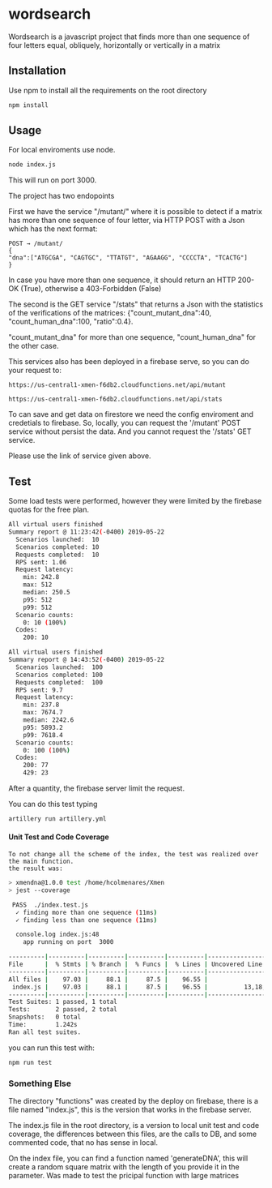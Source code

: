 # wordsearch

Wordsearch is a javascript project that finds more than one sequence of four letters
equal, obliquely, horizontally or vertically in a matrix

## Installation

Use npm to install all the requirements on the root directory

```bash
npm install 
```

## Usage

For local enviroments use node.

```bash
node index.js
```
This will run on port 3000.

The project has two endopoints

First we have the service "/mutant/" where it is possible to detect if a matrix 
has more than one sequence of four letter, via HTTP POST with a Json which has the
next format:

```
POST → /mutant/
{
"dna":["ATGCGA", "CAGTGC", "TTATGT", "AGAAGG", "CCCCTA", "TCACTG"]
}
```

In case you have more than one sequence, it should return an HTTP 200-OK (True), otherwise a
403-Forbidden (False)

The second is the GET service "/stats" that returns a Json with the statistics of the verifications of the matrices: {"count_mutant_dna":40, "count_human_dna":100, "ratio":0.4}.

"count_mutant_dna" for more than one sequence, "count_human_dna" for the other case.


This services also has been deployed in a firebase serve, so you can do your request to:
```
https://us-central1-xmen-f6db2.cloudfunctions.net/api/mutant

https://us-central1-xmen-f6db2.cloudfunctions.net/api/stats
```

To can save and get data on firestore we need the config enviroment and credetials to firebase. So, locally, you can request the '/mutant' POST service without persist the data. And you cannot request the '/stats' GET service.

Please use the link of service given above.

## Test

Some load tests were performed, however they were limited by the firebase quotas for the free plan.

```bash
All virtual users finished
Summary report @ 11:23:42(-0400) 2019-05-22
  Scenarios launched:  10
  Scenarios completed: 10
  Requests completed:  10
  RPS sent: 1.06
  Request latency:
    min: 242.8
    max: 512
    median: 250.5
    p95: 512
    p99: 512
  Scenario counts:
    0: 10 (100%)
  Codes:
    200: 10

All virtual users finished
Summary report @ 14:43:52(-0400) 2019-05-22
  Scenarios launched:  100
  Scenarios completed: 100
  Requests completed:  100
  RPS sent: 9.7
  Request latency:
    min: 237.8
    max: 7674.7
    median: 2242.6
    p95: 5893.2
    p99: 7618.4
  Scenario counts:
    0: 100 (100%)
  Codes:
    200: 77
    429: 23
```

After a quantity, the firebase server limit the request.

You can do this test typing

```bash
artillery run artillery.yml
```

#### Unit Test and Code Coverage
    To not change all the scheme of the index, the test was realized over the main function.
    the result was:

```bash
> xmendna@1.0.0 test /home/hcolmenares/Xmen
> jest --coverage

 PASS  ./index.test.js
  ✓ finding more than one sequence (11ms)
  ✓ finding less than one sequence (11ms)

  console.log index.js:48
    app running on port  3000

----------|----------|----------|----------|----------|-------------------|
File      |  % Stmts | % Branch |  % Funcs |  % Lines | Uncovered Line #s |
----------|----------|----------|----------|----------|-------------------|
All files |    97.03 |     88.1 |     87.5 |    96.55 |                   |
 index.js |    97.03 |     88.1 |     87.5 |    96.55 |          13,18,25 |
----------|----------|----------|----------|----------|-------------------|
Test Suites: 1 passed, 1 total
Tests:       2 passed, 2 total
Snapshots:   0 total
Time:        1.242s
Ran all test suites.
```  
you can run this test with:

```bash
npm run test 
```  
### Something Else

The directory "functions" was created by the deploy on firebase, there is a file named "index.js", this is the version that works in the firebase server.

The index.js file in the root directory, is a version to local unit test and code coverage, the differences between this files, are the calls to DB, and some commented code, that no has sense in local.

On the index file, you can find a function named 'generateDNA', this will create a random square matrix 
with the length of you provide it in the parameter. Was made to test the pricipal function with large matrices



